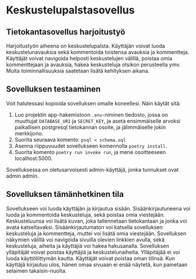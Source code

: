 # Keskustelupalstasovellus

## Tietokantasovellus harjoitustyö

Harjoitustyön aiheena on keskustelupalsta. Käyttäjän voivat luoda keskustelunavauksia sekä kommentoida toistensa avauksia ja kommentteja. Käyttäjät voivat navigoida helposti keskustelujen välillä, poistaa omia kommenttejaan ja avauksia, hakea keskusteluja otsikon perusteella ymv. Muita toiminnallisuuksia saatetaan lisätä kehityksen aikana.

## Sovelluksen testaaminen
Voit halutessasi kopioida sovelluksen omalle koneellesi. Näin käytät sitä:
1. Luo projektin app-hakemistoon `.env`-niminen tiedosto, jossa on muuttujat `DATABASE_URI` ja `SECRET_KEY`, ja aseta ensimmäiselle arvoksi paikallisen postgresql tietokannan osoite, ja jälimmäiselle jokin merkkijono.
2. Suorita seuraava komento: `psql < schema.sql`
3. Asenna riippuvuudet sovellukseen komennolla `poetry install`.
4. Suorita komento `poetry run invoke run`, ja mene osoitteeseen localhost:5000.

Sovelluksessa on oletusarvoisesti admin-käyttäjä, jonka tunnukset ovat admin admin.

## Sovelluksen tämänhetkinen tila
Sovellukseen voi luoda käyttäjän ja kirjautua sisään. Sisäänkirjautuneena voi luoda ja kommentoida keskusteluja, sekä poistaa omia viestejään. Keskusteluunsa voi lisätä kuvan, joka tallennetaan tietokantaan ja jonka voi avata katseltavaksi. Sisäänkirjautumaton voi katsella sovelluksen keskusteluja ja kommentteja, muttei voi lisätä omia viestejään. Sovelluksen näkymien välillä voi navigoida sivuilla olevien linkkien avulla, sekä keskusteluja, aiheita ja käyttäjiä voi hakea hakusanalla. Sovelluksen ylläpitäjät voivat poistaa käyttäjiä ja keskustelunaiheita. Ylläpitäjää ei voi luoda käyttöliittymän kautta. Käyttäjät voivat poistaa oman tilinsä. Kun käyttäjä kirjautuu ulos, hänen omaa sivuaan ei enää näytetä, kun painetaan selaimen takaisin-nuolta.
